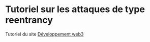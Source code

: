 # Tutoriel sur les attaques de type reentrancy
Tutoriel du site [Développement web3](https://www.developpement-web3.fr/solidity-reentrancy-attack.html)